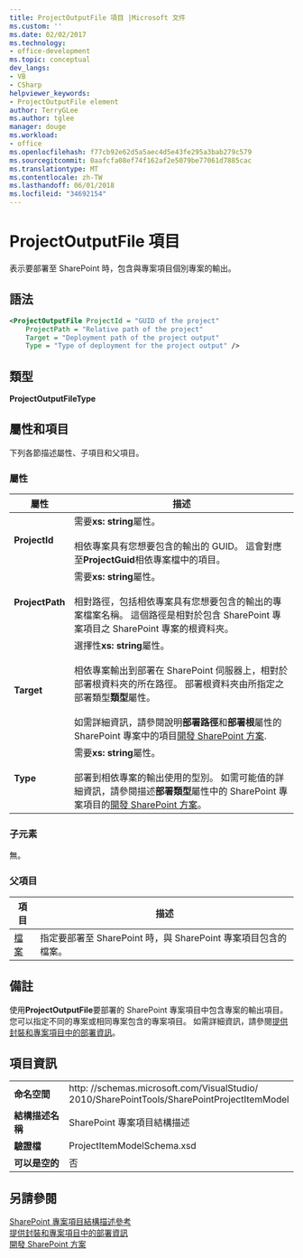 ```yaml
---
title: ProjectOutputFile 項目 |Microsoft 文件
ms.custom: ''
ms.date: 02/02/2017
ms.technology:
- office-development
ms.topic: conceptual
dev_langs:
- VB
- CSharp
helpviewer_keywords:
- ProjectOutputFile element
author: TerryGLee
ms.author: tglee
manager: douge
ms.workload:
- office
ms.openlocfilehash: f77cb92e62d5a5aec4d5e43fe295a3bab279c579
ms.sourcegitcommit: 0aafcfa08ef74f162af2e5079be77061d7885cac
ms.translationtype: MT
ms.contentlocale: zh-TW
ms.lasthandoff: 06/01/2018
ms.locfileid: "34692154"
---
```

# <a name="projectoutputfile-element"></a>ProjectOutputFile 項目
  表示要部署至 SharePoint 時，包含與專案項目個別專案的輸出。  
  
## <a name="syntax"></a>語法  
  
```xml  
<ProjectOutputFile ProjectId = "GUID of the project"  
    ProjectPath = "Relative path of the project"  
    Target = "Deployment path of the project output"  
    Type = "Type of deployment for the project output" />  
```  
  
## <a name="type"></a>類型  
 **ProjectOutputFileType**  
  
## <a name="attributes-and-elements"></a>屬性和項目  
 下列各節描述屬性、子項目和父項目。  
  
### <a name="attributes"></a>屬性  
  
|屬性|描述|  
|---------------|-----------------|  
|**ProjectId**|需要**xs: string**屬性。<br /><br /> 相依專案具有您想要包含的輸出的 GUID。 這會對應至**ProjectGuid**相依專案檔中的項目。|  
|**ProjectPath**|需要**xs: string**屬性。<br /><br /> 相對路徑，包括相依專案具有您想要包含的輸出的專案檔案名稱。 這個路徑是相對於包含 SharePoint 專案項目之 SharePoint 專案的根資料夾。|  
|**Target**|選擇性**xs: string**屬性。<br /><br /> 相依專案輸出到部署在 SharePoint 伺服器上，相對於部署根資料夾的所在路徑。 部署根資料夾由所指定之部署類型**類型**屬性。<br /><br /> 如需詳細資訊，請參閱說明**部署路徑**和**部署根**屬性的 SharePoint 專案中的項目[開發 SharePoint 方案](../sharepoint/developing-sharepoint-solutions.md).|  
|**Type**|需要**xs: string**屬性。<br /><br /> 部署到相依專案的輸出使用的型別。 如需可能值的詳細資訊，請參閱描述**部署類型**屬性中的 SharePoint 專案項目的[開發 SharePoint 方案](../sharepoint/developing-sharepoint-solutions.md)。|  
  
### <a name="child-elements"></a>子元素  
 無。  
  
### <a name="parent-elements"></a>父項目  
  
|項目|描述|  
|-------------|-----------------|  
|[檔案](../sharepoint/files-element.md)|指定要部署至 SharePoint 時，與 SharePoint 專案項目包含的檔案。|  
  
## <a name="remarks"></a>備註  
 使用**ProjectOutputFile**要部署的 SharePoint 專案項目中包含專案的輸出項目。 您可以指定不同的專案或相同專案包含的專案項目。 如需詳細資訊，請參閱[提供封裝和專案項目中的部署資訊](../sharepoint/providing-packaging-and-deployment-information-in-project-items.md)。  
  
## <a name="element-information"></a>項目資訊  
  
|||  
|-|-|  
|**命名空間**|http<nolink>: //schemas.microsoft.com/VisualStudio/<br>2010/SharePointTools/SharePointProjectItemModel|  
|**結構描述名稱**|SharePoint 專案項目結構描述|  
|**驗證檔**|ProjectItemModelSchema.xsd|  
|**可以是空的**|否|  
  
## <a name="see-also"></a>另請參閱  
 [SharePoint 專案項目結構描述參考](../sharepoint/sharepoint-project-item-schema-reference.md)   
 [提供封裝和專案項目中的部署資訊](../sharepoint/providing-packaging-and-deployment-information-in-project-items.md)   
 [開發 SharePoint 方案](../sharepoint/developing-sharepoint-solutions.md)  
  
  
